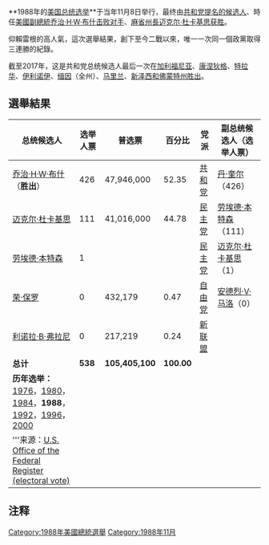 **1988年的[美国总统选举](../Page/美国总统选举.md "wikilink")**于当年11月8日举行，最终由[共和党提名的候选人](https://zh.wikipedia.org/wiki/共和党_\(美國\) "wikilink")、時任[美國副總統](https://zh.wikipedia.org/wiki/美國副總統 "wikilink")[乔治·H·W·布什击败对手](https://zh.wikipedia.org/wiki/乔治·H·W·布什 "wikilink")、[麻省州長](https://zh.wikipedia.org/wiki/麻省 "wikilink")[迈克尔·杜卡基思获胜](https://zh.wikipedia.org/wiki/迈克尔·杜卡基思 "wikilink")。

仰賴雷根的高人氣，這次選舉結果，創下至今二戰以來，唯一一次同一個政黨取得三連勝的紀錄。

截至2017年，这是共和党总统候选人最后一次在[加利福尼亚](https://zh.wikipedia.org/wiki/加利福尼亚 "wikilink")、[康涅狄格](https://zh.wikipedia.org/wiki/康涅狄格 "wikilink")、[特拉华](https://zh.wikipedia.org/wiki/特拉华 "wikilink")、[伊利诺伊](https://zh.wikipedia.org/wiki/伊利诺伊 "wikilink")、[缅因](https://zh.wikipedia.org/wiki/缅因 "wikilink")（全州）、[马里兰](https://zh.wikipedia.org/wiki/马里兰 "wikilink")、[新泽西和](https://zh.wikipedia.org/wiki/新泽西 "wikilink")[佛蒙特州胜出](https://zh.wikipedia.org/wiki/佛蒙特 "wikilink")。

## 選舉結果

| 总统候选人                                                                                                                                                                                                                                                                                                               | 选举人票    | 普选票             | 百分比        | 党派                                                         | 副总统候选人（选举人票）                                                     |
| ------------------------------------------------------------------------------------------------------------------------------------------------------------------------------------------------------------------------------------------------------------------------------------------------------------------- | ------- | --------------- | ---------- | ---------------------------------------------------------- | ---------------------------------------------------------------- |
| [乔治·H·W·布什](https://zh.wikipedia.org/wiki/乔治·H·W·布什 "wikilink")（**胜出**）                                                                                                                                                                                                                                             | 426     | 47,946,000      | 52.35      | [共和党](https://zh.wikipedia.org/wiki/共和党_\(美國\) "wikilink") | [丹·奎尔](../Page/丹·奎尔.md "wikilink")（426）                          |
| [迈克尔·杜卡基思](https://zh.wikipedia.org/wiki/迈克尔·杜卡基思 "wikilink")                                                                                                                                                                                                                                                       | 111     | 41,016,000      | 44.78      | [民主党](https://zh.wikipedia.org/wiki/民主黨_\(美國\) "wikilink") | [劳埃德·本特森](https://zh.wikipedia.org/wiki/劳埃德·本特森 "wikilink")（111） |
| [劳埃德·本特森](https://zh.wikipedia.org/wiki/劳埃德·本特森 "wikilink")                                                                                                                                                                                                                                                         | 1       |                 |            | [民主党](https://zh.wikipedia.org/wiki/民主黨_\(美國\) "wikilink") | [迈克尔·杜卡基思](https://zh.wikipedia.org/wiki/迈克尔·杜卡基思 "wikilink")（1） |
| [荣·保罗](https://zh.wikipedia.org/wiki/荣·保罗 "wikilink")                                                                                                                                                                                                                                                               | 0       | 432,179         | 0.47       | [自由党](https://zh.wikipedia.org/wiki/自由黨_\(美國\) "wikilink") | [安德烈·V·马洛](https://zh.wikipedia.org/wiki/安德烈·V·马洛 "wikilink")（0） |
| [利诺拉·B·弗拉尼](https://zh.wikipedia.org/wiki/利诺拉·B·弗拉尼 "wikilink")                                                                                                                                                                                                                                                     | 0       | 217,219         | 0.24       | [新联盟](https://zh.wikipedia.org/wiki/新联盟 "wikilink")        |                                                                  |
| **总计**                                                                                                                                                                                                                                                                                                              | **538** | **105,405,100** | **100.00** |                                                            |                                                                  |
| **历年选举：**[1976](https://zh.wikipedia.org/wiki/1976年美国总统选举 "wikilink")，[1980](https://zh.wikipedia.org/wiki/1980年美国总统选举 "wikilink")，[1984](../Page/1984年美国总统选举.md "wikilink")，**1988**，[1992](../Page/1992年美国总统选举.md "wikilink")，[1996](../Page/1996年美国总统选举.md "wikilink")，[2000](../Page/2000年美国总统选举.md "wikilink") |         |                 |            |                                                            |                                                                  |
| '''来源：[U.S. Office of the Federal Register (electoral vote)](http://www.archives.gov/federal_register/electoral_college/scores2.html#1988)                                                                                                                                                                          |         |                 |            |                                                            |                                                                  |

## 注释

[Category:1988年美國總統選舉](https://zh.wikipedia.org/wiki/Category:1988年美國總統選舉 "wikilink")
[Category:1988年11月](https://zh.wikipedia.org/wiki/Category:1988年11月 "wikilink")
